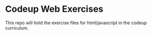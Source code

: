 # Codeup Web Exercises
This repo will hold the exercise files for html/javascript in the codeup curriculum.
